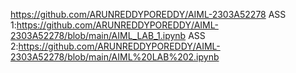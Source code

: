 https://github.com/ARUNREDDYPOREDDY/AIML-2303A52278
ASS 1:https://github.com/ARUNREDDYPOREDDY/AIML-2303A52278/blob/main/AIML_LAB_1.ipynb
ASS 2:https://github.com/ARUNREDDYPOREDDY/AIML-2303A52278/blob/main/AIML%20LAB%202.ipynb
